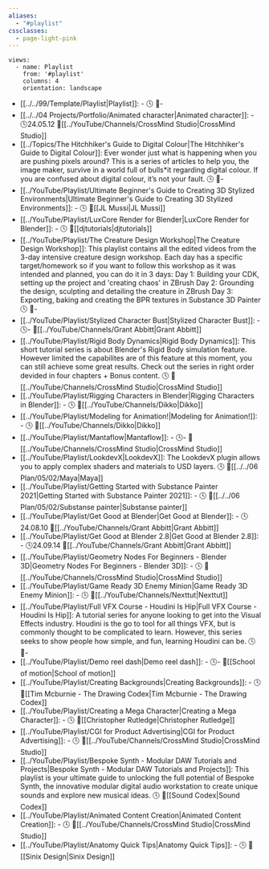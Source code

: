 ```yaml
---
aliases:
  - "#playlist"
cssclasses:
  - page-light-pink
---
```

```page-gallery
views:
  - name: Playlist
    from: '#playlist'
    columns: 4
    orientation: landscape
```
- [[../../99/Template/Playlist|Playlist]]:  \- 🕓 📍\-
- [[../../04 Projects/Portfolio/Animated character|Animated character]]:  \- 🕓24.05.12 📍[[../YouTube/Channels/CrossMind Studio|CrossMind Studio]]
- [[../Topics/The Hitchhiker's Guide to Digital Colour|The Hitchhiker's Guide to Digital Colour]]:  Ever wonder just what is happening when you are pushing pixels around? This is a series of articles to help you, the image maker, survive in a world full of bulls*it regarding digital colour. If you are confused about digital colour, it’s not your fault. 🕓 📍\-
- [[../YouTube/Playlist/Ultimate Beginner's Guide to Creating 3D Stylized Environments|Ultimate Beginner's Guide to Creating 3D Stylized Environments]]:  \- 🕓 📍[[JL Mussi|JL Mussi]]
- [[../YouTube/Playlist/LuxCore Render for Blender|LuxCore Render for Blender]]:  \- 🕓 📍[[djtutorials|djtutorials]]
- [[../YouTube/Playlist/The Creature Design Workshop|The Creature Design Workshop]]:  This playlist contains all the edited videos from the 3-day intensive creature design workshop. Each day has a specific target/homework so if you want to follow this workshop as it was intended and planned, you can do it in 3 days: Day 1: Building your CDK, setting up the project and 'creating chaos' in ZBrush Day 2: Grounding the design, sculpting and detailing the creature in ZBrush Day 3: Exporting, baking and creating the BPR textures in Substance 3D Painter 🕓 📍\-
- [[../YouTube/Playlist/Stylized Character Bust|Stylized Character Bust]]:  \- 🕓\- 📍[[../YouTube/Channels/Grant Abbitt|Grant Abbitt]]
- [[../YouTube/Playlist/Rigid Body Dynamics|Rigid Body Dynamics]]:  This short tutorial series is about Blender's Rigid Body simulation feature. However limited the capabilites are of this feature at this moment, you can still achieve some great results. Check out the series in right order devided in four chapters + Bonus content. 🕓 📍[[../YouTube/Channels/CrossMind Studio|CrossMind Studio]]
- [[../YouTube/Playlist/Rigging Characters in Blender|Rigging Characters in Blender]]:  \- 🕓 📍[[../YouTube/Channels/Dikko|Dikko]]
- [[../YouTube/Playlist/Modeling for Animation!|Modeling for Animation!]]:  \- 🕓 📍[[../YouTube/Channels/Dikko|Dikko]]
- [[../YouTube/Playlist/Mantaflow|Mantaflow]]:  \- 🕓\- 📍[[../YouTube/Channels/CrossMind Studio|CrossMind Studio]]
- [[../YouTube/Playlist/LookdevX|LookdevX]]:  The LookdevX plugin allows you to apply complex shaders and materials to USD layers. 🕓 📍[[../../06 Plan/05/02/Maya|Maya]]
- [[../YouTube/Playlist/Getting Started with Substance Painter 2021|Getting Started with Substance Painter 2021]]:  \- 🕓 📍[[../../06 Plan/05/02/Substanse painter|Substanse painter]]
- [[../YouTube/Playlist/Get Good at Blender|Get Good at Blender]]:  \- 🕓24.08.10 📍[[../YouTube/Channels/Grant Abbitt|Grant Abbitt]]
- [[../YouTube/Playlist/Get Good at Blender 2.8|Get Good at Blender 2.8]]:  \- 🕓24.09.14 📍[[../YouTube/Channels/Grant Abbitt|Grant Abbitt]]
- [[../YouTube/Playlist/Geometry Nodes For Beginners - Blender 3D|Geometry Nodes For Beginners - Blender 3D]]:  \- 🕓 📍[[../YouTube/Channels/CrossMind Studio|CrossMind Studio]]
- [[../YouTube/Playlist/Game Ready 3D Enemy Minion|Game Ready 3D Enemy Minion]]:  \- 🕓 📍[[../YouTube/Channels/Nexttut|Nexttut]]
- [[../YouTube/Playlist/Full VFX Course - Houdini Is Hip|Full VFX Course - Houdini Is Hip]]:  A tutorial series for anyone looking to get into the Visual Effects industry. Houdini is the go to tool for all things VFX, but is commonly thought to be complicated to learn. However, this series seeks to show people how simple, and fun, learning Houdini can be. 🕓 📍\-
- [[../YouTube/Playlist/Demo reel dash|Demo reel dash]]:  \- 🕓\- 📍[[School of motion|School of motion]]
- [[../YouTube/Playlist/Creating Backgrounds|Creating Backgrounds]]:  \- 🕓 📍[[Tim Mcburnie - The Drawing Codex|Tim Mcburnie - The Drawing Codex]]
- [[../YouTube/Playlist/Creating a Mega Character|Creating a Mega Character]]:  \- 🕓 📍[[Christopher Rutledge|Christopher Rutledge]]
- [[../YouTube/Playlist/CGI for Product Advertising|CGI for Product Advertising]]:  \- 🕓 📍[[../YouTube/Channels/CrossMind Studio|CrossMind Studio]]
- [[../YouTube/Playlist/Bespoke Synth - Modular DAW Tutorials and Projects|Bespoke Synth - Modular DAW Tutorials and Projects]]:  This playlist is your ultimate guide to unlocking the full potential of Bespoke Synth, the innovative modular digital audio workstation to create unique sounds and explore new musical ideas. 🕓 📍[[Sound Codex|Sound Codex]]
- [[../YouTube/Playlist/Animated Content Creation|Animated Content Creation]]:  \- 🕓 📍[[../YouTube/Channels/CrossMind Studio|CrossMind Studio]]
- [[../YouTube/Playlist/Anatomy Quick Tips|Anatomy Quick Tips]]:  \- 🕓 📍[[Sinix Design|Sinix Design]]



